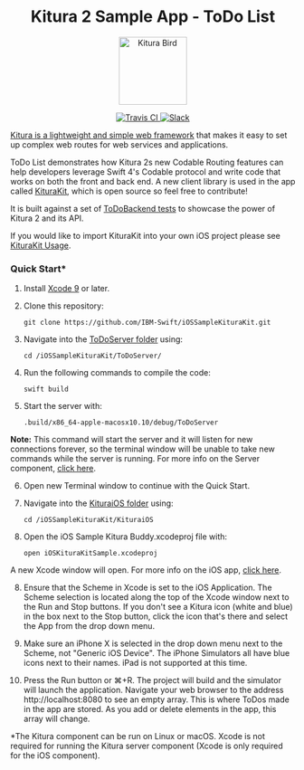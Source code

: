 <h1 align="center"> Kitura 2 Sample App - ToDo List </h1>

<p align="center">
<img src="https://www.ibm.com/cloud-computing/bluemix/sites/default/files/assets/page/catalog-swift.svg" width="120" alt="Kitura Bird">
</p>

<p align="center">
<a href="https://travis-ci.org/IBM-Swift/iOSSampleKituraKit">
    <img src="https://travis-ci.org/IBM-Swift/iOSSampleKituraKit.svg?branch=master" alt="Travis CI">
</a>
<a href= "http://swift-at-ibm-slack.mybluemix.net/"> 
    <img src="http://swift-at-ibm-slack.mybluemix.net/badge.svg"  alt="Slack"> 
</a>
</p>


[Kitura is a lightweight and simple web framework](http://kitura.io) that makes it easy to set up complex web routes for web services and applications. 

ToDo List demonstrates how Kitura 2s new Codable Routing features can help developers leverage Swift 4's Codable protocol and write code that works on both the front and back end. A new client library is used in the app called [KituraKit](https://github.com/IBM-Swift/KituraBuddy), which is open source so feel free to contribute! 

It is built against a set of [ToDoBackend tests](http://www.todobackend.com/) to showcase the power of Kitura 2 and its API.

If you would like to import KituraKit into your own iOS project please see [KituraKit Usage](https://github.com/IBM-Swift/KituraKit/blob/master/README.md).

### Quick Start*

1. Install [Xcode 9](https://itunes.apple.com/gb/app/xcode/id497799835) or later.

2. Clone this repository:

    `git clone https://github.com/IBM-Swift/iOSSampleKituraKit.git`

3. Navigate into the [ToDoServer folder](https://github.com/IBM-Swift/iOSSampleKituraBuddy/tree/master/ToDoServer) using: 

    `cd /iOSSampleKituraKit/ToDoServer/`

4. Run the following commands to compile the code:

    `swift build`

5. Start the server with: 

    `.build/x86_64-apple-macosx10.10/debug/ToDoServer`

**Note:** This command will start the server and it will listen for new connections forever, so the terminal window will be unable to take new commands while the server is running. For more info on the Server component, [click here](https://github.com/IBM-Swift/iOSSampleKituraBuddy/blob/master/ToDoServer/README.md).

6. Open new Terminal window to continue with the Quick Start. 

7. Navigate into the [KituraiOS folder](https://github.com/IBM-Swift/iOSSampleKituraBuddy/tree/master/KituraiOS) using:

   `cd /iOSSampleKituraKit/KituraiOS`

8. Open the iOS Sample Kitura Buddy.xcodeproj file with:

    `open iOSKituraKitSample.xcodeproj`

A new Xcode window will open. For more info on the iOS app, [click here](https://github.com/IBM-Swift/iOSSampleKituraKit/blob/master/KituraiOS/README.md).

8. Ensure that the Scheme in Xcode is set to the iOS Application. The Scheme selection is located along the top of the Xcode window next to the Run and Stop buttons. If you don't see a Kitura icon (white and blue) in the box next to the Stop button, click the icon that's there and select the App from the drop down menu.

9. Make sure an iPhone X is selected in the drop down menu next to the Scheme, not "Generic iOS Device". The iPhone Simulators all have blue icons next to their names. iPad is not supported at this time.

10. Press the Run button or ⌘+R. The project will build and the simulator will launch the application. Navigate your web browser to the address http://localhost:8080 to see an empty array. This is where ToDos made in the app are stored. As you add or delete elements in the app, this array will change.

*The Kitura component can be run on Linux or macOS. Xcode is not required for running the Kitura server component (Xcode is only required for the iOS component).
